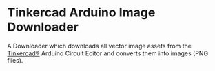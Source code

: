 # Tinkercad Arduino Image Downloader

A Downloader which downloads all vector image assets from the [Tinkercad®](https://www.tinkercad.com/) Arduino Circuit Editor and converts them into images (PNG files).